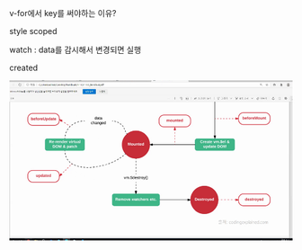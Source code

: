 v-for에서 key를 써야하는 이유?

style scoped

watch : data를 감시해서 변경되면 실행

created

![image-20201112163722051](1112.assets/image-20201112163722051.png)